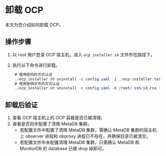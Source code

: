 # 卸载 OCP

本文为您介绍如何卸载 OCP。

## 操作步骤

1. 以 root 用户登录 OCP 宿主机，进入 `ocp_installer.sh` 文件所在路径下。
2. 执行以下命令进行卸载。

   ```Java
    # 使用密码的方式认证
    ./ocp_installer.sh uninstall -c config.yaml -i ./ocp-installer.tar.gz
    # 使用密钥文件的方式认证
    ./ocp_installer.sh uninstall -c config.yaml -k /root/.ssh/id_rsa -i ./ocp-installer.tar.gz
    ```

## 卸载后验证

1. 查看 OCP 宿主机上的 OCP 容器是否已被清理。
2. 查看是否同步配置了清理 MetaDB 集群。
    * 若配置文件中配置了清理 MetaDB 集群，需确认 MetaDB 集群的宿主机上 observer 进程和 obproxy 进程已不存在，并确保目录已被清空。
    * 若配置文件中未配置清理 MetaDB 集群，只需确认 MetaDB 和 MonitorDB 的 database 已被 drop 掉即可。
